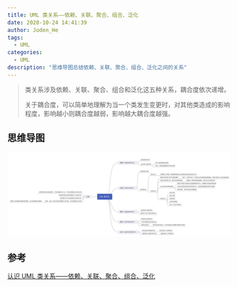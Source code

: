```yaml
---
title: UML 类关系——依赖、关联、聚合、组合、泛化
date: 2020-10-24 14:41:39
author: Joden_He
tags: 
  - UML
categories:
  - UML
description: "思维导图总结依赖、关联、聚合、组合、泛化之间的关系"
---
```


> 类关系涉及依赖、关联、聚合、组合和泛化这五种关系，耦合度依次递增。
>
> 关于耦合度，可以简单地理解为当一个类发生变更时，对其他类造成的影响程度，影响越小则耦合度越弱，影响越大耦合度越强。

## 思维导图

![类关系](/images/uml/class-diagram-relationships.svg)

## 参考

[认识 UML 类关系——依赖、关联、聚合、组合、泛化](https://blog.csdn.net/k346k346/article/details/59582926)
